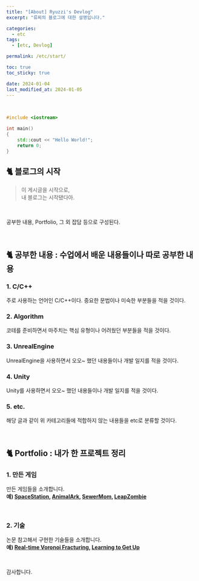 ```yaml
---
title: "[About] Ryuzzi's Devlog"
excerpt: "류찌의 블로그에 대한 설명입니다."

categories:
  - etc
tags:
  - [etc, Devlog]

permalink: /etc/start/

toc: true
toc_sticky: true

date: 2024-01-04
last_modified_at: 2024-01-05
---
```

<br>

```cpp
#include <iostream>

int main() 
{
    std::cout << "Hello World!";
    return 0;
}
```

## 🐈 블로그의 시작

>이 게시글을 시작으로,<br>
>내 블로그는 시작됐다아.
<br>

공부한 내용, Portfolio, 그 외 잡담 등으로 구성된다.

<br>

## 🐈 공부한 내용 : 수업에서 배운 내용들이나 따로 공부한 내용

### 1. C/C++

주로 사용하는 언어인 C/C++이다.
중요한 문법이나 미숙한 부분들을 적을 것이다.

### 2. Algorithm

코테를 준비하면서 마주치는 핵심 유형이나 어려웠던 부분들을 적을 것이다.

### 3. UnrealEngine

UnrealEngine을 사용하면서 오오~ 했던 내용들이나 개발 일지를 적을 것이다.

### 4. Unity

Unity를 사용하면서 오오~ 했던 내용들이나 개발 일지를 적을 것이다.

### 5. etc.

해당 글과 같이 위 카테고리들에 적합하지 않는 내용들을 etc로 분류할 것이다.

<br>

## 🐈 Portfolio : 내가 한 프로젝트 정리

### 1. 만든 게임

만든 게임들을 소개합니다.<br>
**예) [SpaceStation](https://www.youtube.com/watch?v=MsZts6FvNiY&t=34s), [AnimalArk](https://youtu.be/GkHoIK5gWyE?si=GX8CNbFlBPQ_835m), [SewerMom](https://youtu.be/Q9zSz7pk3g0?si=CZ8suRomCqyooEiH), [LeapZombie](https://youtu.be/QjRFuAHs78c?si=j2idxAJ3mBpPfR44)**

<br>

### 2. 기술

논문 참고해서 구현한 기술들을 소개합니다.<br>
**예) [Real-time Voronoi Fracturing](https://youtu.be/DU3mkiz4B9g?si=b4jfCm_XX3ullIMi), [Learning to Get Up](https://youtu.be/sk4Bt2QC1OI?si=QYK9blqZLkJ6O88k)**

<br>

감사합니다.
